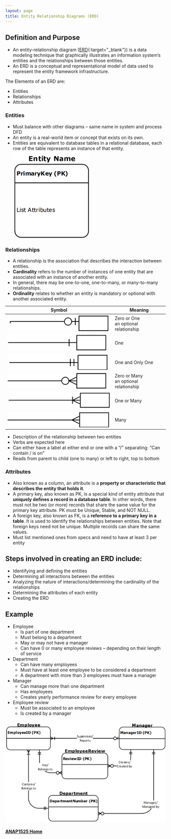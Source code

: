 ```yaml
---
layout: page
title: Entity Relationship Diagrams (ERD)
---
```


## Definition and Purpose
* An entity-relationship diagram ([ERD](https://www.lucidchart.com/pages/er-diagrams){:target="_blank"}) is a data modeling technique that graphically illustrates an information system’s entities and the relationships between those entities. 
* An ERD is a conceptual and representational model of data used to represent the entity framework infrastructure. 

The Elements of an ERD are:
* Entities
* Relationships
* Attributes

### Entities
* Must balance with other diagrams – same name in system and process DFD
* An entity is a real-world item or concept that exists on its own. 
* Entities are equivalent to database tables in a relational database, each row of the table represents an instance of that entity.<br>
![entity](files/entity.png)

### Relationships
* A relationship is the association that describes the interaction between entities. 
* **Cardinality** refers to the number of instances of one entity that are associated with an instance of another entity. 
* In general, there may be one-to-one, one-to-many, or many-to-many relationships. 
* **Ordinality** relates to whether an entity is mandatory or optional with another associated entity.

**Symbol** | **Meaning**
-----------|-------------
![zero-to-one](files/zero-to-one.png) | Zero or One<br>an optional relationship
![one](files/one.png) | One
![one-only-one](files/one-only-one.png) | One and Only One
![zero-or-many](files/zero-or-many.png) | Zero or Many<br>an optional relationship
![one-or-many](files/one-or-many.png) | One or Many
![many](files/many.png) | Many

* Description of the relationship between two entities
* Verbs are expected here
* Can either have a label at either end or one with a “/” separating: “Can contain / is on”
* Reads from parent to child (one to many) or left to right, top to bottom

### Attributes
* Also known as a column, an attribute is a **property or characteristic that describes the entity that holds it**. 
* A primary key, also known as PK, is a special kind of entity attribute that **uniquely defines a record in a database table**. In other words, there must not be two (or more) records that share the same value for the primary key attribute.
PK must be Unique, Stable, and NOT NULL.
* A foreign key, also known as FK, is a **reference to a primary key in a table**. It is used to identify the relationships between entities. Note that foreign keys need not be unique. Multiple records can share the same values.
* Must list mentioned ones from specs and need to have at least 3 per entity

## Steps involved in creating an ERD include:
* Identifying and defining the entities
* Determining all interactions between the entities
* Analyzing the nature of interactions/determining the cardinality of the relationships
* Determining the attributes of each entity
* Creating the ERD

## Example
* Employee
  * Is part of one department
  * Must belong to a department
  * May or may not have a manager
  * Can have 0 or many employee reviews – depending on their length of service
* Department
  * Can have many employees
  * Must have at least one employee to be considered a department
  * A department with more than 3 employees must have a manager
* Manager
  * Can manage more than one department
  * Has employees
  * Creates yearly performance review for every employee
* Employee review
  * Must be associated to an employee
  * Is created by a manager

![erd-sample](files/erd-sample.png)

#### [ANAP1525 Home](../)
